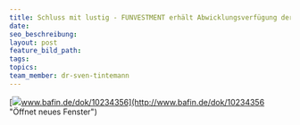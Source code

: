 ```yaml
---
title: Schluss mit lustig - FUNVESTMENT erhält Abwicklungsverfügung der BaFin
date:
seo_beschreibung:
layout: post
feature_bild_path:
tags:
topics:
team_member: dr-sven-tintemann
---
```



[![](http://www.bafin.de/SiteGlobals/Frontend/Images/icons/newsletter/icon_webcodelink.png?__blob=normal)www.bafin.de/dok/10234356](http://www.bafin.de/dok/10234356 "Öffnet neues Fenster")